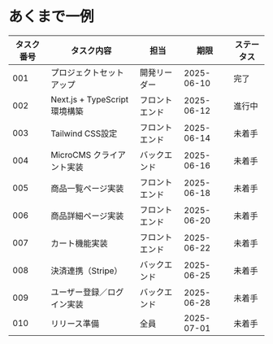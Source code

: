 # あくまで一例

| タスク番号 | タスク内容                   | 担当           | 期限       | ステータス |
| ---------- | ---------------------------- | -------------- | ---------- | ---------- |
| 001        | プロジェクトセットアップ     | 開発リーダー   | 2025-06-10 | 完了       |
| 002        | Next.js + TypeScript環境構築 | フロントエンド | 2025-06-12 | 進行中     |
| 003        | Tailwind CSS設定             | フロントエンド | 2025-06-14 | 未着手     |
| 004        | MicroCMS クライアント実装    | バックエンド   | 2025-06-16 | 未着手     |
| 005        | 商品一覧ページ実装           | フロントエンド | 2025-06-18 | 未着手     |
| 006        | 商品詳細ページ実装           | フロントエンド | 2025-06-20 | 未着手     |
| 007        | カート機能実装               | フロントエンド | 2025-06-22 | 未着手     |
| 008        | 決済連携（Stripe）           | バックエンド   | 2025-06-25 | 未着手     |
| 009        | ユーザー登録／ログイン実装   | バックエンド   | 2025-06-28 | 未着手     |
| 010        | リリース準備                 | 全員           | 2025-07-01 | 未着手     |
